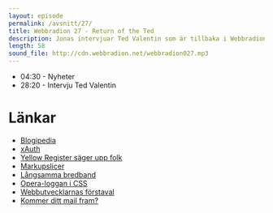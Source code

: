 ```yaml
---
layout: episode
permalink: /avsnitt/27/
title: Webbradion 27 - Return of the Ted
description: Jonas intervjuar Ted Valentin som är tillbaka i Webbradion och pratar om Blogipedia.
length: 58
sound_file: http://cdn.webbradion.net/webbradion027.mp3
---
```


* 04:30 - Nyheter
* 28:20 - Intervju Ted Valentin

# Länkar

* [Blogipedia](http://blogipedia.se/)
* [xAuth](http://xauth.org/info/)
* [Yellow Register säger upp folk](http://www.idg.se/2.1085/1.312260/yreg-sager-upp-en-fjardedel)
* [Markupslicer](http://markupslicer.com/)
* [Långsamma bredband](http://fibban.fleecelabs.se/2010/05/statistik-bandbredd-bredband-hastighet.html)
* [Opera-loggan i CSS](http://desandro.com/articles/opera-logo-css/)
* [Webbutvecklarnas förstaval](http://ajaxian.com/archives/the-state-of-web-development-2010-web-directions)
* [Kommer ditt mail fram?](http://www.codinghorror.com/blog/2010/04/so-youd-like-to-send-some-email-through-code.html)
